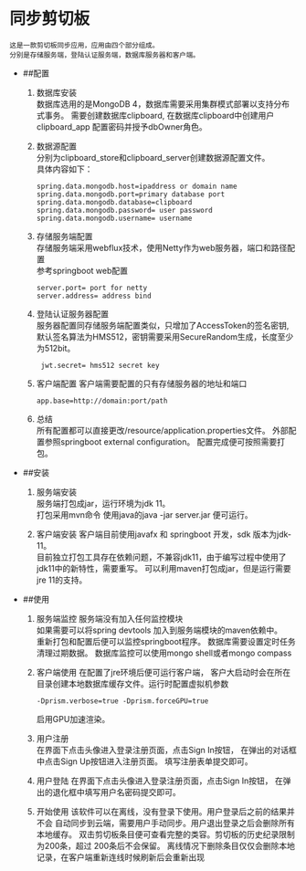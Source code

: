 # 同步剪切板
    这是一款剪切板同步应用，应用由四个部分组成。
    分别是存储服务端，登陆认证服务端，数据库服务器和客户端。
   
+ ##配置
    1. 数据库安装  
        数据库选用的是MongoDB 4，数据库需要采用集群模式部署以支持分布式事务。
        需要创建数据库clipboard, 在数据库clipboard中创建用户clipboard_app
        配置密码并授予dbOwner角色。
        
    2. 数据源配置  
       分别为clipboard_store和clipboard_server创建数据源配置文件。  
       具体内容如下：
           
           spring.data.mongodb.host=ipaddress or domain name
           spring.data.mongodb.port=primary database port
           spring.data.mongodb.database=clipboard
           spring.data.mongodb.password= user password
           spring.data.mongodb.username= username
    3. 存储服务端配置  
       存储服务端采用webflux技术，使用Netty作为web服务器，端口和路径配置   
       参考springboot web配置  
           
           server.port= port for netty
           server.address= address bind
       
    4. 登陆认证服务器配置  
        服务器配置同存储服务端配置类似，只增加了AccessToken的签名密钥,
        默认签名算法为HMS512，密钥需要采用SecureRandom生成，长度至少为512bit。
            
            jwt.secret= hms512 secret key
        
    5. 客户端配置
       客户端需要配置的只有存储服务器的地址和端口
           
           app.base=http://domain:port/path
           
    6. 总结  
        所有配置都可以直接更改/resource/application.properties文件。
        外部配置参照springboot external configuration。
        配置完成便可按照需要打包。
        
+ ##安装
    1. 服务端安装  
       服务端打包成jar，运行环境为jdk 11。  
       打包采用mvn命令
       使用java的java -jar server.jar 便可运行。
       
    2. 客户端安装
       客户端目前使用javafx 和 springboot 开发，sdk 版本为jdk-11。  
       目前独立打包工具存在依赖问题，不兼容jdk11，由于编写过程中使用了  
       jdk11中的新特性，需要重写。
       可以利用maven打包成jar，但是运行需要jre 11的支持。  
    
+ ##使用
    1. 服务端监控
       服务端没有加入任何监控模块  
       如果需要可以将spring devtools 加入到服务端模块的maven依赖中。  
       重新打包和配置后便可以监控springboot程序。
       数据库需要设置定时任务清理过期数据。
       数据库监控可以使用mongo shell或者mongo compass
       
    2. 客户端使用
       在配置了jre环境后便可运行客户端，
       客户大启动时会在所在目录创建本地数据库缓存文件。运行时配置虚拟机参数
           
           -Dprism.verbose=true -Dprism.forceGPU=true  
       启用GPU加速渲染。
       
    3. 用户注册  
        在界面下点击头像进入登录注册页面，点击Sign In按钮，
        在弹出的对话框中点击Sign Up按钮进入注册页面。
        填写注册表单提交即可。
        
    4. 用户登陆
        在界面下点击头像进入登录注册页面，点击Sign In按钮，
        在弹出的退化框中填写用户名密码提交即可。
        
    5. 开始使用
        该软件可以在离线，没有登录下使用。用户登录后之前的结果并不会
        自动同步到云端，需要用户手动同步。用户退出登录之后会删除所有本地缓存。
        双击剪切板条目便可查看完整的类容。剪切板的历史纪录限制为200条，超过
        200条后不会保留。
        离线情况下删除条目仅仅会删除本地记录，在客户端重新连线时候刷新后会重新出现
        